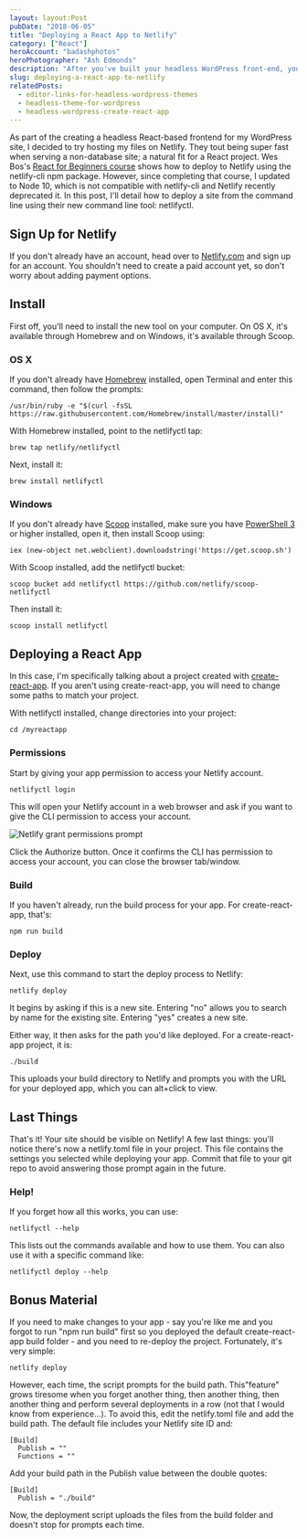 ```yaml
---
layout: layout:Post
pubDate: "2018-06-05"
title: "Deploying a React App to Netlify"
category: ["React"]
heroAccount: "badashphotos"
heroPhotographer: "Ash Edmonds"
description: "After you've built your headless WordPress front-end, you'll want to publish it. This is process for how I published mine to Netlify."
slug: deploying-a-react-app-to-netlify
relatedPosts:
  - editor-links-for-headless-wordpress-themes
  - headless-theme-for-wordpress
  - headless-wordpress-create-react-app
---
```


As part of the creating a headless React-based frontend for my WordPress site, I decided to try hosting my files on Netlify. They tout being super fast when serving a non-database site; a natural fit for a React project. Wes Bos's [React for Beginners course](https://reactforbeginners.com) shows how to deploy to Netlify using the netlify-cli npm package. However, since completing that course, I updated to Node 10, which is not compatible with netlify-cli and Netlify recently deprecated it. In this post, I'll detail how to deploy a site from the command line using their new command line tool: netlifyctl.

## Sign Up for Netlify

If you don't already have an account, head over to [Netlify.com](https://www.netlify.com) and sign up for an account. You shouldn't need to create a paid account yet, so don't worry about adding payment options.

## Install

First off, you'll need to install the new tool on your computer. On OS X, it's available through Homebrew and on Windows, it's available through Scoop.

### OS X

If you don't already have [Homebrew](https://brew.sh/) installed, open Terminal and enter this command, then follow the prompts:

```shell
/usr/bin/ruby -e "$(curl -fsSL https://raw.githubusercontent.com/Homebrew/install/master/install)"
```

With Homebrew installed, point to the netlifyctl tap:

```shell
brew tap netlify/netlifyctl
```

Next, install it:

```shell
brew install netlifyctl
```

### Windows

If you don't already have [Scoop](https://scoop.sh/) installed, make sure you have [PowerShell 3](https://www.microsoft.com/en-us/download/details.aspx?id=34595) or higher installed, open it, then install Scoop using:

```shell
iex (new-object net.webclient).downloadstring('https://get.scoop.sh')
```

With Scoop installed, add the netlifyctl bucket:

```shell
scoop bucket add netlifyctl https://github.com/netlify/scoop-netlifyctl
```

Then install it:

```shell
scoop install netlifyctl
```

## Deploying a React App

In this case, I'm specifically talking about a project created with [create-react-app](https://github.com/facebook/create-react-app). If you aren't using create-react-app, you will need to change some paths to match your project.

With netlifyctl installed, change directories into your project:

```shell
cd /myreactapp
```

### Permissions

Start by giving your app permission to access your Netlify account.

```shell
netlifyctl login
```

This will open your Netlify account in a web browser and ask if you want to give the CLI permission to access your account.

![](/post/deploying-a-react-app-to-netlify/authorize-netlify-cli.png "Netlify grant permissions prompt")

Click the Authorize button. Once it confirms the CLI has permission to access your account, you can close the browser tab/window.

### Build

If you haven't already, run the build process for your app. For create-react-app, that's:

```shell
npm run build
```

### Deploy

Next, use this command to start the deploy process to Netlify:

```shell
netlify deploy
```

It begins by asking if this is a new site. Entering "no" allows you to search by name for the existing site. Entering "yes" creates a new site.

Either way, it then asks for the path you'd like deployed. For a create-react-app project, it is:

```shell
./build
```

This uploads your build directory to Netlify and prompts you with the URL for your deployed app, which you can alt+click to view.

## Last Things

That's it! Your site should be visible on Netlify! A few last things: you'll notice there's now a netlify.toml file in your project. This file contains the settings you selected while deploying your app. Commit that file to your git repo to avoid answering those prompt again in the future.

### Help!

If you forget how all this works, you can use:

```shell
netlifyctl --help
```

This lists out the commands available and how to use them. You can also use it with a specific command like:

```shell
netlifyctl deploy --help
```

## Bonus Material

If you need to make changes to your app - say you're like me and you forgot to run "npm run build" first so you deployed the default create-react-app build folder - and you need to re-deploy the project. Fortunately, it's very simple:

```shell
netlify deploy
```

However, each time, the script prompts for the build path. This"feature" grows tiresome when you forget another thing, then another thing, then another thing and perform several deployments in a row (not that I would know from experience...). To avoid this, edit the netlify.toml file and add the build path. The default file includes your Netlify site ID and:

```shell
[Build]
  Publish = ""
  Functions = ""
```

Add your build path in the Publish value between the double quotes:

```shell
[Build]
  Publish = "./build"
```

Now, the deployment script uploads the files from the build folder and doesn't stop for prompts each time.
